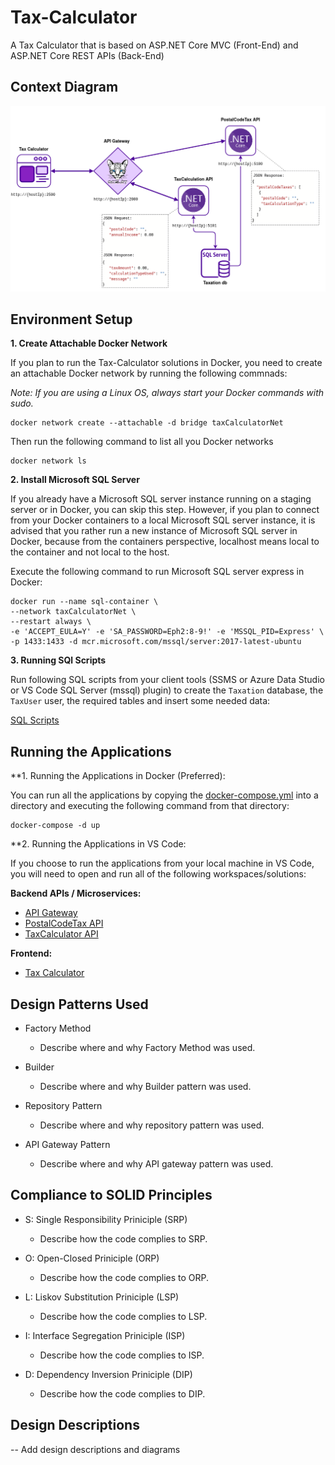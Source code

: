# Tax-Calculator

A Tax Calculator that is based on ASP.NET Core MVC (Front-End) and ASP.NET Core REST APIs (Back-End) 

## Context Diagram

![alt text](https://raw.githubusercontent.com/sean-campbelltech/Tax-Calculator/main/Diagrams/Tax-Calculator%20Context%20Diagram-Smaller.png "Context Diagram")

## Environment Setup

**1. Create Attachable Docker Network**

If you plan to run the Tax-Calculator solutions in Docker, you need to create an attachable Docker network by running the following commnads:

*Note: If you are using a Linux OS, always start your Docker commands with sudo.*

```
docker network create --attachable -d bridge taxCalculatorNet
```

Then run the following command to list all you Docker networks

```
docker network ls
```

**2. Install Microsoft SQL Server**

If you already have a Microsoft SQL server instance running on a staging server or in Docker, you can skip this step. However, if you plan to connect from your Docker containers to a local Microsoft SQL server instance, it is advised that you rather run a new instance of Microsoft SQL server in Docker, because from the containers perspective, localhost means local to the container and not local to the host.

Execute the following command to run Microsoft SQL server express in Docker:

```
docker run --name sql-container \
--network taxCalculatorNet \
--restart always \
-e 'ACCEPT_EULA=Y' -e 'SA_PASSWORD=Eph2:8-9!' -e 'MSSQL_PID=Express' \
-p 1433:1433 -d mcr.microsoft.com/mssql/server:2017-latest-ubuntu 
```

**3. Running SQl Scripts**

Run following SQL scripts from your client tools (SSMS or Azure Data Studio or VS Code SQL Server (mssql) plugin) to create the `Taxation` database, the `TaxUser` user, the required tables and insert some needed data:

[SQL Scripts](https://github.com/sean-campbelltech/Tax-Calculator/blob/main/SQL%20Scripts/SQL%20Scripts.sql)


## Running the Applications

**1. Running the Applications in Docker (Preferred):

You can run all the applications by copying the [docker-compose.yml]() into a directory and executing the following command from that directory:

```
docker-compose -d up
```

**2. Running the Applications in VS Code:

If you choose to run the applications from your local machine in VS Code, you will need to open and run all of the following workspaces/solutions:

**Backend APIs / Microservices:**

- [API Gateway](https://github.com/sean-campbelltech/Tax-Calculator/tree/main/Backend/Campbelltech.ApiGateway)
- [PostalCodeTax API](https://github.com/sean-campbelltech/Tax-Calculator/tree/main/Backend/Campbelltech.PostalCodeTax)
- [TaxCalculator API](https://github.com/sean-campbelltech/Tax-Calculator/tree/main/Backend/Campbelltech.TaxCalculation)

**Frontend:**

- [Tax Calculator](https://github.com/sean-campbelltech/Tax-Calculator/tree/main/Frontend/Campbelltech.TaxCalculator)

## Design Patterns Used

- Factory Method

  - Describe where and why Factory Method was used.

- Builder

  - Describe where and why Builder pattern was used.

- Repository Pattern

  - Describe where and why repository pattern was used.

- API Gateway Pattern

  - Describe where and why API gateway pattern was used.

## Compliance to SOLID Principles

- S: Single Responsibility Priniciple (SRP)

  - Describe how the code complies to SRP.

- O: Open-Closed Priniciple (ORP)

  - Describe how the code complies to ORP.

- L: Liskov Substitution Priniciple (LSP)

  - Describe how the code complies to LSP.
  
- I: Interface Segregation Priniciple (ISP)

  - Describe how the code complies to ISP.

- D: Dependency Inversion Priniciple (DIP)

  - Describe how the code complies to DIP.

## Design Descriptions

-- Add design descriptions and diagrams
